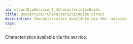 ```yaml
---
id: structDsoService_1_1CharacteristicUuids
title: DsoService::CharacteristicUuids Struct
description: Characteristics available via the  service.
tags:
---
```

Characteristics available via the  <docMarkupType>  service.
